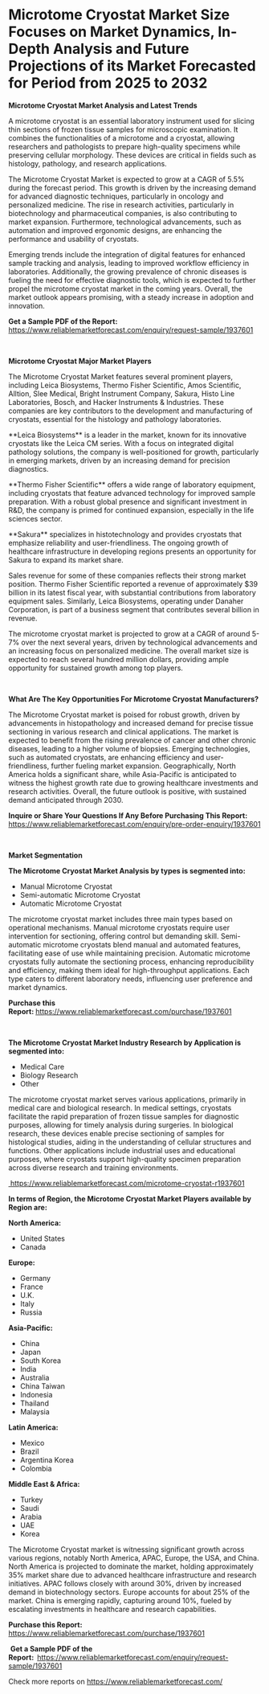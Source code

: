 <p><h1>Microtome Cryostat Market Size Focuses on Market Dynamics, In-Depth Analysis and Future Projections of its Market Forecasted for Period from 2025 to 2032</h1></p><p><strong>Microtome Cryostat Market Analysis and Latest Trends</strong></p>
<p><p>A microtome cryostat is an essential laboratory instrument used for slicing thin sections of frozen tissue samples for microscopic examination. It combines the functionalities of a microtome and a cryostat, allowing researchers and pathologists to prepare high-quality specimens while preserving cellular morphology. These devices are critical in fields such as histology, pathology, and research applications.</p><p>The Microtome Cryostat Market is expected to grow at a CAGR of 5.5% during the forecast period. This growth is driven by the increasing demand for advanced diagnostic techniques, particularly in oncology and personalized medicine. The rise in research activities, particularly in biotechnology and pharmaceutical companies, is also contributing to market expansion. Furthermore, technological advancements, such as automation and improved ergonomic designs, are enhancing the performance and usability of cryostats.</p><p>Emerging trends include the integration of digital features for enhanced sample tracking and analysis, leading to improved workflow efficiency in laboratories. Additionally, the growing prevalence of chronic diseases is fueling the need for effective diagnostic tools, which is expected to further propel the microtome cryostat market in the coming years. Overall, the market outlook appears promising, with a steady increase in adoption and innovation.</p></p>
<p><strong>Get a Sample PDF of the Report:&nbsp;</strong> <a href="https://www.reliablemarketforecast.com/enquiry/request-sample/1937601?utm_campaign=2190&utm_medium=2&utm_source=Github&utm_content=ia&utm_term=17022025&utm_id=microtome-cryostat">https://www.reliablemarketforecast.com/enquiry/request-sample/1937601</a></p>
<p>&nbsp;</p>
<p><strong>Microtome Cryostat Major Market Players</strong></p>
<p><p>The Microtome Cryostat Market features several prominent players, including Leica Biosystems, Thermo Fisher Scientific, Amos Scientific, Alltion, Slee Medical, Bright Instrument Company, Sakura, Histo Line Laboratories, Bosch, and Hacker Instruments & Industries. These companies are key contributors to the development and manufacturing of cryostats, essential for the histology and pathology laboratories.</p><p>**Leica Biosystems** is a leader in the market, known for its innovative cryostats like the Leica CM series. With a focus on integrated digital pathology solutions, the company is well-positioned for growth, particularly in emerging markets, driven by an increasing demand for precision diagnostics.</p><p>**Thermo Fisher Scientific** offers a wide range of laboratory equipment, including cryostats that feature advanced technology for improved sample preparation. With a robust global presence and significant investment in R&D, the company is primed for continued expansion, especially in the life sciences sector.</p><p>**Sakura** specializes in histotechnology and provides cryostats that emphasize reliability and user-friendliness. The ongoing growth of healthcare infrastructure in developing regions presents an opportunity for Sakura to expand its market share.</p><p>Sales revenue for some of these companies reflects their strong market position. Thermo Fisher Scientific reported a revenue of approximately $39 billion in its latest fiscal year, with substantial contributions from laboratory equipment sales. Similarly, Leica Biosystems, operating under Danaher Corporation, is part of a business segment that contributes several billion in revenue.</p><p>The microtome cryostat market is projected to grow at a CAGR of around 5-7% over the next several years, driven by technological advancements and an increasing focus on personalized medicine. The overall market size is expected to reach several hundred million dollars, providing ample opportunity for sustained growth among top players.</p></p>
<p>&nbsp;</p>
<p><strong>What Are The Key Opportunities For Microtome Cryostat Manufacturers?</strong></p>
<p><p>The Microtome Cryostat market is poised for robust growth, driven by advancements in histopathology and increased demand for precise tissue sectioning in various research and clinical applications. The market is expected to benefit from the rising prevalence of cancer and other chronic diseases, leading to a higher volume of biopsies. Emerging technologies, such as automated cryostats, are enhancing efficiency and user-friendliness, further fueling market expansion. Geographically, North America holds a significant share, while Asia-Pacific is anticipated to witness the highest growth rate due to growing healthcare investments and research activities. Overall, the future outlook is positive, with sustained demand anticipated through 2030.</p></p>
<p><strong>Inquire or Share Your Questions If Any Before Purchasing This Report:</strong> <a href="https://www.reliablemarketforecast.com/enquiry/pre-order-enquiry/1937601?utm_campaign=2190&utm_medium=2&utm_source=Github&utm_content=ia&utm_term=17022025&utm_id=microtome-cryostat">https://www.reliablemarketforecast.com/enquiry/pre-order-enquiry/1937601</a></p>
<p>&nbsp;</p>
<p><strong>Market Segmentation</strong></p>
<p><strong>The Microtome Cryostat Market Analysis by types is segmented into:</strong></p>
<p><ul><li>Manual Microtome Cryostat</li><li>Semi-automatic Microtome Cryostat</li><li>Automatic Microtome Cryostat</li></ul></p>
<p><p>The microtome cryostat market includes three main types based on operational mechanisms. Manual microtome cryostats require user intervention for sectioning, offering control but demanding skill. Semi-automatic microtome cryostats blend manual and automated features, facilitating ease of use while maintaining precision. Automatic microtome cryostats fully automate the sectioning process, enhancing reproducibility and efficiency, making them ideal for high-throughput applications. Each type caters to different laboratory needs, influencing user preference and market dynamics.</p></p>
<p><strong>Purchase this Report:&nbsp;</strong><a href="https://www.reliablemarketforecast.com/purchase/1937601?utm_campaign=2190&utm_medium=2&utm_source=Github&utm_content=ia&utm_term=17022025&utm_id=microtome-cryostat">https://www.reliablemarketforecast.com/purchase/1937601</a></p>
<p>&nbsp;</p>
<p><strong>The Microtome Cryostat Market Industry Research by Application is segmented into:</strong></p>
<p><ul><li>Medical Care</li><li>Biology Research</li><li>Other</li></ul></p>
<p><p>The microtome cryostat market serves various applications, primarily in medical care and biological research. In medical settings, cryostats facilitate the rapid preparation of frozen tissue samples for diagnostic purposes, allowing for timely analysis during surgeries. In biological research, these devices enable precise sectioning of samples for histological studies, aiding in the understanding of cellular structures and functions. Other applications include industrial uses and educational purposes, where cryostats support high-quality specimen preparation across diverse research and training environments.</p></p>
<p><a href="https://www.reliablemarketforecast.com/microtome-cryostat-r1937601?utm_campaign=2190&utm_medium=2&utm_source=Github&utm_content=ia&utm_term=17022025&utm_id=microtome-cryostat">&nbsp;https://www.reliablemarketforecast.com/microtome-cryostat-r1937601</a></p>
<p><strong>In terms of Region, the Microtome Cryostat Market Players available by Region are:</strong></p>
<p>
    <p> <strong> North America: </strong>
        <ul>
            <li>United States</li>
            <li>Canada</li>
        </ul>
        </p> 
    <p> <strong> Europe: </strong>
        <ul>
            <li>Germany</li>
            <li>France</li>
            <li>U.K.</li>
            <li>Italy</li>
            <li>Russia</li>
        </ul>
        </p> 
    <p> <strong> Asia-Pacific: </strong>
        <ul>
            <li>China</li>
            <li>Japan</li>
            <li>South Korea</li>
            <li>India</li>
            <li>Australia</li>
            <li>China Taiwan</li>
            <li>Indonesia</li>
            <li>Thailand</li>
            <li>Malaysia</li>
        </ul>
        </p> 
    <p> <strong> Latin America: </strong>
        <ul>
            <li>Mexico</li>
            <li>Brazil</li>
            <li>Argentina Korea</li>
            <li>Colombia</li>
        </ul>
        </p> 
    <p> <strong> Middle East & Africa: </strong>
        <ul>
            <li>Turkey</li>
            <li>Saudi</li>
            <li>Arabia</li>
            <li>UAE</li>
            <li>Korea</li>
        </ul>
    </p>
    </p>
<p><p>The Microtome Cryostat market is witnessing significant growth across various regions, notably North America, APAC, Europe, the USA, and China. North America is projected to dominate the market, holding approximately 35% market share due to advanced healthcare infrastructure and research initiatives. APAC follows closely with around 30%, driven by increased demand in biotechnology sectors. Europe accounts for about 25% of the market. China is emerging rapidly, capturing around 10%, fueled by escalating investments in healthcare and research capabilities.</p></p>
<p><strong>Purchase this Report: </strong><a href="https://www.reliablemarketforecast.com/purchase/1937601?utm_campaign=2190&utm_medium=2&utm_source=Github&utm_content=ia&utm_term=17022025&utm_id=microtome-cryostat">https://www.reliablemarketforecast.com/purchase/1937601</a></p>
<p>&nbsp;<strong>Get a Sample PDF of the Report:&nbsp;&nbsp;</strong><a href="https://www.reliablemarketforecast.com/enquiry/request-sample/1937601?utm_campaign=2190&utm_medium=2&utm_source=Github&utm_content=ia&utm_term=17022025&utm_id=microtome-cryostat">https://www.reliablemarketforecast.com/enquiry/request-sample/1937601</a></p>
<p><strong></strong></p>
<p>Check more reports on <a href="https://www.reliablemarketforecast.com/?utm_campaign=2190&utm_medium=2&utm_source=Github&utm_content=ia&utm_term=17022025&utm_id=microtome-cryostat">https://www.reliablemarketforecast.com/</a></p>